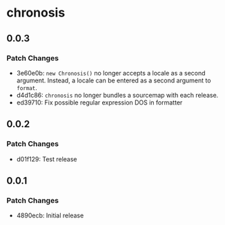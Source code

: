 # chronosis

## 0.0.3

### Patch Changes

- 3e60e0b: `new Chronosis()` no longer accepts a locale as a second argument. Instead, a locale can be entered as a second argument to `format`.
- d4d1c86: `chronosis` no longer bundles a sourcemap with each release.
- ed39710: Fix possible regular expression DOS in formatter

## 0.0.2

### Patch Changes

- d01f129: Test release

## 0.0.1

### Patch Changes

- 4890ecb: Initial release
